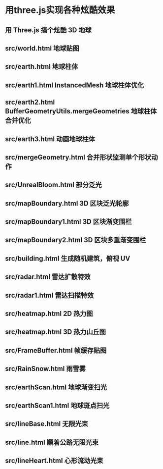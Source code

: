 # 用three.js实现各种炫酷效果

## 用 Three.js 搞个炫酷 3D 地球

## src/world.html 地球贴图

## src/earth.html 地球柱体

## src/earth1.html InstancedMesh 地球柱体优化

## src/earth2.html BufferGeometryUtils.mergeGeometries 地球柱体合并优化

## src/earth3.html 动画地球柱体

## src/mergeGeometry.html 合并形状监测单个形状动作

## src/UnrealBloom.html 部分泛光

## src/mapBoundary.html 3D 区块泛光轮廓

## src/mapBoundary1.html 3D 区块渐变围栏

## src/mapBoundary2.html 3D 区块多重渐变围栏

## src/building.html 生成随机建筑，俯视 UV

## src/radar.html 雷达扩散特效

## src/radar1.html 雷达扫描特效

## src/heatmap.html 2D 热力图

## src/heatmap.html 3D 热力山丘图

## src/FrameBuffer.html 帧缓存贴图

## src/RainSnow.html 雨雪雾

## src/earthScan.html 地球渐变扫光

## src/earthScan1.html 地球斑点扫光

## src/lineBase.html 无限光束

## src/line.html 顺着公路无限光束

## src/lineHeart.html 心形流动光束
